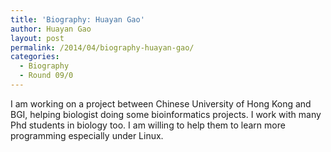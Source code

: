 ```yaml
---
title: 'Biography: Huayan Gao'
author: Huayan Gao
layout: post
permalink: /2014/04/biography-huayan-gao/
categories:
  - Biography
  - Round 09/0
---
```

I am working on a project between Chinese University of Hong Kong and BGI, helping biologist doing some bioinformatics projects. I work with many Phd students in biology too. I am willing to help them to learn more programming especially under Linux.